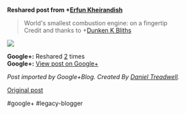 <!--
date: '2012-02-09'
published: true
slug: 2012-02-world-smallest-combustion-engine-on
time_to_read: 5
title: 'World&#39;s smallest combustion engine: on a fingertip'
-->

  
  
**Reshared post from +[Erfun Kheirandish](https://plus.google.com/107682748671253717847)**  
> World's smallest combustion engine: on a fingertip  
> Credit and thanks to +[Dunken K Bliths](https://plus.google.com/101241183982769454084)

  
[![](https://lh3.googleusercontent.com/-shqygC4aazk/TzPYME3r7TI/AAAAAAAAxr4/33sw4mPftUQ/Combustion-Engine.gif)](https://lh3.googleusercontent.com/-shqygC4aazk/TzPYME3r7TI/AAAAAAAAxr4/33sw4mPftUQ/Combustion-Engine.gif)

**Google+:** Reshared [2](https://plus.google.com/103392016560023386646/posts/PYEWExVPwzN) times  
 **Google+:** [View post on Google+](https://plus.google.com/103392016560023386646/posts/PYEWExVPwzN)

  
  
*Post imported by Google+Blog. Created By [Daniel Treadwell](http://minimali.se/).*

[Original post](https://ysfk.blogspot.com/2012/02/world-smallest-combustion-engine-on.html)

#google+ #legacy-blogger 